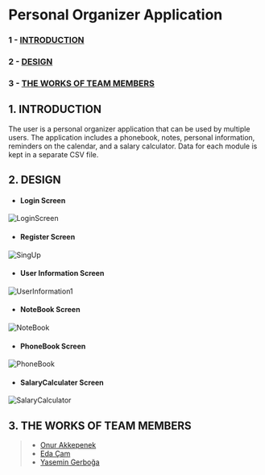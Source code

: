 # Personal Organizer Application
### 1 - [INTRODUCTION](https://github.com/OnurAkkepenekk/Personal-Organizer-Application/blob/master/README.md#1-introduction)
### 2 - [DESIGN](https://github.com/OnurAkkepenekk/Personal-Organizer-Application#2-design)
### 3 - [THE WORKS OF TEAM MEMBERS](https://github.com/OnurAkkepenekk/Personal-Organizer-Application#3-the-works-of-team-members)

## 1. INTRODUCTION
The user is a personal organizer application that can be used by multiple users. The application includes a phonebook, notes, personal information, reminders on the calendar, and a salary calculator. Data for each module is kept in a separate CSV file.


## 2. DESIGN
- #### Login Screen
![LoginScreen](https://user-images.githubusercontent.com/61885344/92257648-45d5a080-eede-11ea-94ac-c01288a20210.png)
- #### Register Screen
![SingUp](https://user-images.githubusercontent.com/61885344/92258016-da400300-eede-11ea-8152-e1fd9d7cae1d.png)
- #### User Information Screen
![UserInformation1](https://user-images.githubusercontent.com/61885344/92260289-5be46080-eee0-11ea-9cd5-a088c5ca7a24.png)
- #### NoteBook Screen
![NoteBook](https://user-images.githubusercontent.com/61885344/92323950-797f0a80-f045-11ea-9313-6bcd32632655.gif)
- #### PhoneBook Screen
![PhoneBook](https://user-images.githubusercontent.com/61885344/93454367-92a87680-f8e3-11ea-83cf-e625113bc135.gif)
- #### SalaryCalculater Screen
![SalaryCalculator](https://user-images.githubusercontent.com/61885344/93721511-759ccd80-fb99-11ea-8b8f-5425c0d84fc4.gif)

## 3. THE WORKS OF TEAM MEMBERS
>* [Onur Akkepenek](https://github.com/OnurAkkepenekk)
>* [Eda Çam](https://github.com/edacaam)
>* [Yasemin Gerboğa](https://github.com/yasemingerboga)
